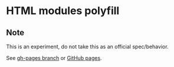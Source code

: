 # HTML modules polyfill

## Note

This is an experiment, do not take this as an official spec/behavior.

See [gh-pages branch](https://github.com/TakayoshiKochi/script-type-module/tree/gh-pages) or [GitHub pages](https://takayoshikochi.github.io/script-type-module/).

